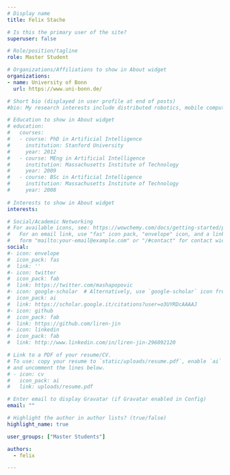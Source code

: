```yaml
---
# Display name
title: Felix Stache

# Is this the primary user of the site?
superuser: false

# Role/position/tagline
role: Master Student

# Organizations/Affiliations to show in About widget
organizations:
- name: University of Bonn
  url: https://www.uni-bonn.de/

# Short bio (displayed in user profile at end of posts)
#bio: My research interests include distributed robotics, mobile computing and programmable matter.

# Education to show in About widget
# education:
#   courses:
#   - course: PhD in Artificial Intelligence
#     institution: Stanford University
#     year: 2012
#   - course: MEng in Artificial Intelligence
#     institution: Massachusetts Institute of Technology
#     year: 2009
#   - course: BSc in Artificial Intelligence
#     institution: Massachusetts Institute of Technology
#     year: 2008
    
# Interests to show in About widget
interests:

# Social/Academic Networking
# For available icons, see: https://wowchemy.com/docs/getting-started/page-builder/#icons
#   For an email link, use "fas" icon pack, "envelope" icon, and a link in the
#   form "mailto:your-email@example.com" or "/#contact" for contact widget.
social:
#- icon: envelope
#  icon_pack: fas
#  link: ''
#- icon: twitter
#  icon_pack: fab
#  link: https://twitter.com/mashapopovic
#- icon: google-scholar  # Alternatively, use `google-scholar` icon from `ai` icon pack
#  icon_pack: ai
#  link: https://scholar.google.it/citations?user=o3UYRDcAAAAJ
#- icon: github
#  icon_pack: fab
#  link: https://github.com/liren-jin
#- icon: linkedin
#  icon_pack: fab
#  link: http://www.linkedin.com/in/liren-jin-296092120

# Link to a PDF of your resume/CV.
# To use: copy your resume to `static/uploads/resume.pdf`, enable `ai` icons in `params.toml`, 
# and uncomment the lines below.
# - icon: cv
#   icon_pack: ai
#   link: uploads/resume.pdf

# Enter email to display Gravatar (if Gravatar enabled in Config)
email: ""

# Highlight the author in author lists? (true/false)
highlight_name: true

user_groups: ["Master Students"] 

authors:
  - felix

---
```


